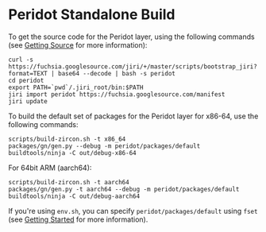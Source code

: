 Peridot Standalone Build
========================

To get the source code for the Peridot layer, using the following commands (see [Getting Source](https://fuchsia.googlesource.com/docs/+/master/getting_source.md) for more
information):

```
curl -s https://fuchsia.googlesource.com/jiri/+/master/scripts/bootstrap_jiri?format=TEXT | base64 --decode | bash -s peridot
cd peridot
export PATH=`pwd`/.jiri_root/bin:$PATH
jiri import peridot https://fuchsia.googlesource.com/manifest
jiri update
```

To build the default set of packages for the Peridot layer for x86-64, use the following
commands:

```
scripts/build-zircon.sh -t x86_64
packages/gn/gen.py --debug -m peridot/packages/default
buildtools/ninja -C out/debug-x86-64
```

For 64bit ARM (aarch64):

```
scripts/build-zircon.sh -t aarch64
packages/gn/gen.py -t aarch64 --debug -m peridot/packages/default
buildtools/ninja -C out/debug-aarch64
```

If you're using `env.sh`, you can specify `peridot/packages/default` using
`fset` (see [Getting Started](https://fuchsia.googlesource.com/docs/+/master/getting_started.md#setup-build-environment) for more information).
